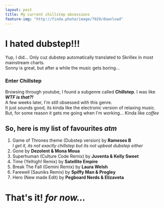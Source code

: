 ```yaml
---
layout: post
title: My current chillstep obsessions
feature-img: "http://finda.photo/image/7929/download"
---
```

# I hated dubstep!!!

Yup, I did... Only cuz dubstep automatically translated to Skrillex in most mainstream charts.  
Sonny is great, but after a while the music gets boring...

### Enter Chillstep

Browsing through youtube, I found a subgenre called **Chillstep**. I was like _**WTF is that?!**_  
A few weeks later, I'm still obsessed with this genre.  
It just sounds good, its kinda like the electronic version of relaxing music. But, for some reason it gets me going when I'm working... Kinda like _coffee_

## So, here is my list of favourites _atm_
1. Game of Thrones theme (Dubstep version) by **Rameses B**  
  _I get it, its not exactly chillstep but its not upbeat dubstep either_
2. Gone by **Dezolent & Mona Moua**
3. Superhuman (Culture Code Remix) by **Juventa & Kelly Sweet**
4. Time (Yelhigh! Remix) by **Satellite Empire**
5. Break The Fall (Gemini Remix) by **Laura Welsh**
6. Farewell (Sauniks Remix) by **Spiffy Man & Progley**
7. Hero (New made Edit) by **Pegboard Nerds & Elizaveta**

# That's it! _for now..._
